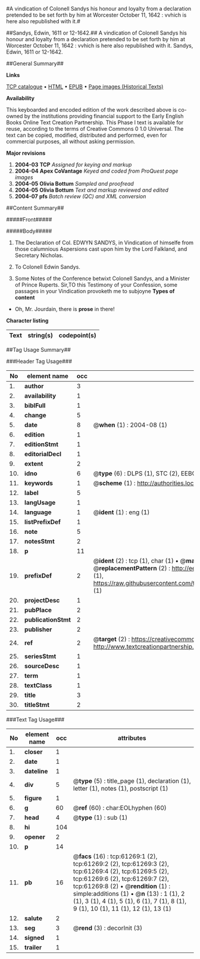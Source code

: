 #A vindication of Colonell Sandys his honour and loyalty from a declaration pretended to be set forth by him at Worcester October 11, 1642 : vvhich is here also republished with it.#

##Sandys, Edwin, 1611 or 12-1642.##
A vindication of Colonell Sandys his honour and loyalty from a declaration pretended to be set forth by him at Worcester October 11, 1642 : vvhich is here also republished with it.
Sandys, Edwin, 1611 or 12-1642.

##General Summary##

**Links**

[TCP catalogue](http://www.ota.ox.ac.uk/tcp/)  • 
[HTML](http://tei.it.ox.ac.uk/tcp/Texts-HTML/free/A62/A62165.html)  • 
[EPUB](http://tei.it.ox.ac.uk/tcp/Texts-EPUB/free/A62/A62165.epub) • 
[Page images (Historical Texts)](https://data.historicaltexts.jisc.ac.uk/view?pubId=eebo-12401828e&pageId=eebo-12401828e-61269-1)

**Availability**

This keyboarded and encoded edition of the
	       work described above is co-owned by the institutions
	       providing financial support to the Early English Books
	       Online Text Creation Partnership. This Phase I text is
	       available for reuse, according to the terms of Creative
	       Commons 0 1.0 Universal. The text can be copied,
	       modified, distributed and performed, even for
	       commercial purposes, all without asking permission.

**Major revisions**

1. __2004-03__ __TCP__ *Assigned for keying and markup*
1. __2004-04__ __Apex CoVantage__ *Keyed and coded from ProQuest page images*
1. __2004-05__ __Olivia Bottum__ *Sampled and proofread*
1. __2004-05__ __Olivia Bottum__ *Text and markup reviewed and edited*
1. __2004-07__ __pfs__ *Batch review (QC) and XML conversion*

##Content Summary##

#####Front#####

#####Body#####

1. The Declaration of Col. EDWYN SANDYS, in Vindication of himselfe from those calumnious Aspersions cast upon him by the Lord Falkland, and Secretary Nicholas.

1. To Colonell Edwin Sandys.

1. Some Notes of the Conference betwixt Colonell Sandys, and a Minister of Prince Ruperts.
Sir,TO this Testimony of your Confession, some passages in your Vindication provoketh me to subjoyne
**Types of content**

  * Oh, Mr. Jourdain, there is **prose** in there!

**Character listing**


|Text|string(s)|codepoint(s)|
|---|---|---|

##Tag Usage Summary##

###Header Tag Usage###

|No|element name|occ|attributes|
|---|---|---|---|
|1.|__author__|3||
|2.|__availability__|1||
|3.|__biblFull__|1||
|4.|__change__|5||
|5.|__date__|8| @__when__ (1) : 2004-08 (1)|
|6.|__edition__|1||
|7.|__editionStmt__|1||
|8.|__editorialDecl__|1||
|9.|__extent__|2||
|10.|__idno__|6| @__type__ (6) : DLPS (1), STC (2), EEBO-CITATION (1), OCLC (1), VID (1)|
|11.|__keywords__|1| @__scheme__ (1) : http://authorities.loc.gov/ (1)|
|12.|__label__|5||
|13.|__langUsage__|1||
|14.|__language__|1| @__ident__ (1) : eng (1)|
|15.|__listPrefixDef__|1||
|16.|__note__|5||
|17.|__notesStmt__|2||
|18.|__p__|11||
|19.|__prefixDef__|2| @__ident__ (2) : tcp (1), char (1)  •  @__matchPattern__ (2) : ([0-9\-]+):([0-9IVX]+) (1), (.+) (1)  •  @__replacementPattern__ (2) : http://eebo.chadwyck.com/downloadtiff?vid=$1&page=$2 (1), https://raw.githubusercontent.com/textcreationpartnership/Texts/master/tcpchars.xml#$1 (1)|
|20.|__projectDesc__|1||
|21.|__pubPlace__|2||
|22.|__publicationStmt__|2||
|23.|__publisher__|2||
|24.|__ref__|2| @__target__ (2) : https://creativecommons.org/publicdomain/zero/1.0/ (1), http://www.textcreationpartnership.org/docs/. (1)|
|25.|__seriesStmt__|1||
|26.|__sourceDesc__|1||
|27.|__term__|1||
|28.|__textClass__|1||
|29.|__title__|3||
|30.|__titleStmt__|2||


###Text Tag Usage###

|No|element name|occ|attributes|
|---|---|---|---|
|1.|__closer__|1||
|2.|__date__|1||
|3.|__dateline__|1||
|4.|__div__|5| @__type__ (5) : title_page (1), declaration (1), letter (1), notes (1), postscript (1)|
|5.|__figure__|1||
|6.|__g__|60| @__ref__ (60) : char:EOLhyphen (60)|
|7.|__head__|4| @__type__ (1) : sub (1)|
|8.|__hi__|104||
|9.|__opener__|2||
|10.|__p__|14||
|11.|__pb__|16| @__facs__ (16) : tcp:61269:1 (2), tcp:61269:2 (2), tcp:61269:3 (2), tcp:61269:4 (2), tcp:61269:5 (2), tcp:61269:6 (2), tcp:61269:7 (2), tcp:61269:8 (2)  •  @__rendition__ (1) : simple:additions (1)  •  @__n__ (13) : 1 (1), 2 (1), 3 (1), 4 (1), 5 (1), 6 (1), 7 (1), 8 (1), 9 (1), 10 (1), 11 (1), 12 (1), 13 (1)|
|12.|__salute__|2||
|13.|__seg__|3| @__rend__ (3) : decorInit (3)|
|14.|__signed__|1||
|15.|__trailer__|1||

